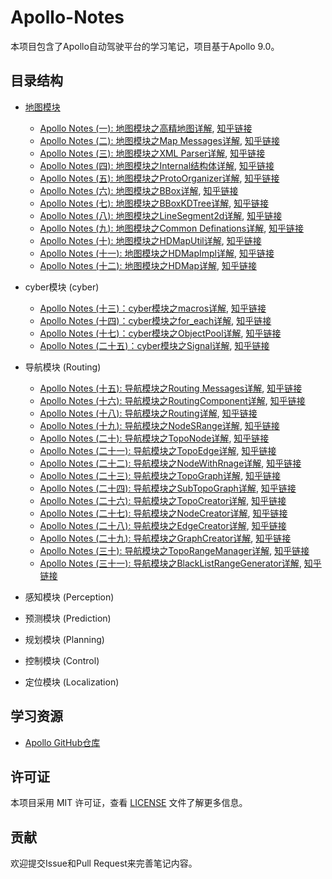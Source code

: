 <!--
 * @Author: LOTEAT
 * @Date: 2025-06-23 13:40:24
-->
# Apollo-Notes

本项目包含了Apollo自动驾驶平台的学习笔记，项目基于Apollo 9.0。

## 目录结构

- [地图模块](./map)
  - [Apollo Notes (一): 地图模块之高精地图详解](./map/高精地图/高精地图详解.md), [知乎链接](https://zhuanlan.zhihu.com/p/1921517927062021124)
  - [Apollo Notes (二): 地图模块之Map Messages详解](./map/MapMessages/map_messages.md), [知乎链接](https://zhuanlan.zhihu.com/p/1924476056364098460)
  - [Apollo Notes (三): 地图模块之XML Parser详解](./map/XMLParser/xml_parser详解.md), [知乎链接](https://zhuanlan.zhihu.com/p/1924866027306615655)
  - [Apollo Notes (四): 地图模块之Internal结构体详解](./map/InternalStruct/internal_struct.md), [知乎链接](https://zhuanlan.zhihu.com/p/1925550940817192039)
  - [Apollo Notes (五): 地图模块之ProtoOrganizer详解](./map/ProtoOrganizer/proto_organizer.md), [知乎链接](https://zhuanlan.zhihu.com/p/1925574451619169650)
  - [Apollo Notes (六): 地图模块之BBox详解](./map/BBox/bbox.md), [知乎链接](https://zhuanlan.zhihu.com/p/1925506308330723138)
  - [Apollo Notes (七): 地图模块之BBoxKDTree详解](./map/BBoxKDTree/bbox_kdtree.md), [知乎链接](https://zhuanlan.zhihu.com/p/1925648424105116458)
  - [Apollo Notes (八): 地图模块之LineSegment2d详解](./map/LineSegment2d/line_segment2d.md), [知乎链接](https://zhuanlan.zhihu.com/p/1931734187502735684)
  - [Apollo Notes (九): 地图模块之Common Definations详解](./map/CommonDefinations/common_definations.md), [知乎链接](https://zhuanlan.zhihu.com/p/1931734913830351038)
  - [Apollo Notes (十): 地图模块之HDMapUtil详解](./map/HDMapUtil/hdmap_util.md), [知乎链接](https://zhuanlan.zhihu.com/p/1935727865837647323)
  - [Apollo Notes (十一): 地图模块之HDMapImpl详解](./map/HDMapImpl/hdmap_impl.md), [知乎链接](https://zhuanlan.zhihu.com/p/1935729606754796461)
  - [Apollo Notes (十二): 地图模块之HDMap详解](./map/HDMap/hdmap.md), [知乎链接](https://zhuanlan.zhihu.com/p/1935730286999602574)

- cyber模块 (cyber)
  - [Apollo Notes (十三)：cyber模块之macros详解](./cyber/macros/macros.md), [知乎链接](https://zhuanlan.zhihu.com/p/1936016024702026293)
  - [Apollo Notes (十四)：cyber模块之for_each详解](./cyber/for_each/for_each.md), [知乎链接](https://zhuanlan.zhihu.com/p/1936016848442327242)
  - [Apollo Notes (十七)：cyber模块之ObjectPool详解](./cyber/ObjectPool/object_pool.md), [知乎链接](https://zhuanlan.zhihu.com/p/1936722826418709691)
  - [Apollo Notes (二十五)：cyber模块之Signal详解](./cyber/Singal/signal.md), [知乎链接]()

- 导航模块 (Routing) 
  - [Apollo Notes (十五): 导航模块之Routing Messages详解](./routing/routing_msgs/routing_msgs.md), [知乎链接](https://zhuanlan.zhihu.com/p/1936118183711999845)
  - [Apollo Notes (十六): 导航模块之RoutingComponent详解](./routing/routing_component/routing_component.md), [知乎链接](https://zhuanlan.zhihu.com/p/1936118805467227966)
  - [Apollo Notes (十八): 导航模块之Routing详解](./routing/Routing/routing.md), [知乎链接](https://zhuanlan.zhihu.com/p/1936723948948660723)
  - [Apollo Notes (十九): 导航模块之NodeSRange详解](./routing/NodeSRange/node_s_range.md), [知乎链接](https://zhuanlan.zhihu.com/p/1936724477841999629)
  - [Apollo Notes (二十): 导航模块之TopoNode详解](./routing/TopoNode/topo_node.md), [知乎链接](https://zhuanlan.zhihu.com/p/1938985138764646310)
  - [Apollo Notes (二十一): 导航模块之TopoEdge详解](./routing/TopoEdge/topo_edge.md), [知乎链接](https://zhuanlan.zhihu.com/p/1938985640185280261)
  - [Apollo Notes (二十二): 导航模块之NodeWithRnage详解](./routing/NodeWithRange/node_with_range.md), [知乎链接](https://zhuanlan.zhihu.com/p/1938986091551101758)
  - [Apollo Notes (二十三): 导航模块之TopoGraph详解](./routing/TopoGraph/topo_graph.md), [知乎链接](https://zhuanlan.zhihu.com/p/1938986537074299709)
  - [Apollo Notes (二十四): 导航模块之SubTopoGraph详解](./routing/SubTopoGraph/sub_topo_graph.md), [知乎链接]()
  - [Apollo Notes (二十六): 导航模块之TopoCreator详解](./routing/TopoCreator/topo_creator.md), [知乎链接]()
  - [Apollo Notes (二十七): 导航模块之NodeCreator详解](./routing/NodeCreator/node_creator.md), [知乎链接]()
  - [Apollo Notes (二十八): 导航模块之EdgeCreator详解](./routing/EdgeCreator/edge_creator.md), [知乎链接]()
  - [Apollo Notes (二十九): 导航模块之GraphCreator详解](./routing/GraphCreator/graph_creator.md), [知乎链接]()
  - [Apollo Notes (三十): 导航模块之TopoRangeManager详解](./routing/TopoRangeManager/topo_range_manager.md), [知乎链接]()
  - [Apollo Notes (三十一): 导航模块之BlackListRangeGenerator详解](./routing/BlackListRangeGenerator/black_list_range_generator.md), [知乎链接]()


- 感知模块 (Perception)
- 预测模块 (Prediction)
- 规划模块 (Planning)
- 控制模块 (Control)
- 定位模块 (Localization)

## 学习资源

- [Apollo GitHub仓库](https://github.com/ApolloAuto/apollo)

## 许可证

本项目采用 MIT 许可证，查看 [LICENSE](LICENSE) 文件了解更多信息。

## 贡献

欢迎提交Issue和Pull Request来完善笔记内容。
